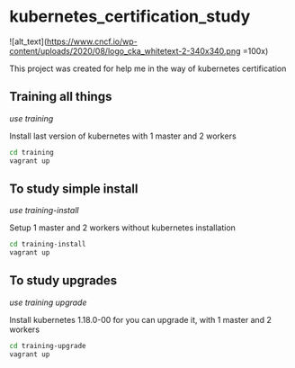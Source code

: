 # kubernetes_certification_study

![alt_text](https://www.cncf.io/wp-content/uploads/2020/08/logo_cka_whitetext-2-340x340.png =100x)

This project was created for help me in the way of kubernetes certification

## Training all things
*use training*

Install last version of kubernetes with 1 master and 2 workers

```bash
cd training
vagrant up
```

## To study simple install
*use training-install*

Setup 1 master and 2 workers without kubernetes installation

```bash
cd training-install
vagrant up
```

## To study upgrades
*use training upgrade*

Install kubernetes 1.18.0-00 for you can upgrade it, with 1 master and 2 workers

```bash
cd training-upgrade
vagrant up
```
